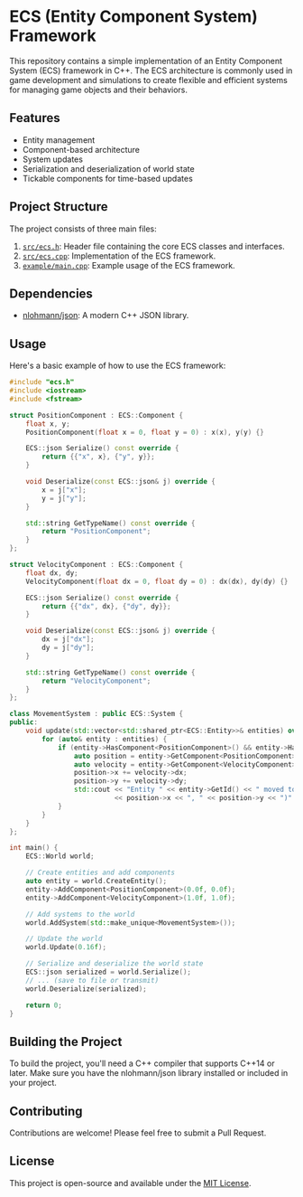 # ECS (Entity Component System) Framework

This repository contains a simple implementation of an Entity Component System (ECS) framework in C++. The ECS architecture is commonly used in game development and simulations to create flexible and efficient systems for managing game objects and their behaviors.

## Features

- Entity management
- Component-based architecture
- System updates
- Serialization and deserialization of world state
- Tickable components for time-based updates

## Project Structure

The project consists of three main files:

1. [`src/ecs.h`](https://github.com/CitroenGames/ECS/blob/master/src/ECS.h): Header file containing the core ECS classes and interfaces.
2. [`src/ecs.cpp`](https://github.com/CitroenGames/ECS/blob/master/src/ECS.cpp): Implementation of the ECS framework.
3. [`example/main.cpp`](https://github.com/CitroenGames/ECS/blob/master/example/main.cpp): Example usage of the ECS framework.

## Dependencies

- [nlohmann/json](https://github.com/nlohmann/json): A modern C++ JSON library.

## Usage

Here's a basic example of how to use the ECS framework:

```cpp
#include "ecs.h"
#include <iostream>
#include <fstream>

struct PositionComponent : ECS::Component {
    float x, y;
    PositionComponent(float x = 0, float y = 0) : x(x), y(y) {}

    ECS::json Serialize() const override {
        return {{"x", x}, {"y", y}};
    }

    void Deserialize(const ECS::json& j) override {
        x = j["x"];
        y = j["y"];
    }

    std::string GetTypeName() const override {
        return "PositionComponent";
    }
};

struct VelocityComponent : ECS::Component {
    float dx, dy;
    VelocityComponent(float dx = 0, float dy = 0) : dx(dx), dy(dy) {}

    ECS::json Serialize() const override {
        return {{"dx", dx}, {"dy", dy}};
    }

    void Deserialize(const ECS::json& j) override {
        dx = j["dx"];
        dy = j["dy"];
    }

    std::string GetTypeName() const override {
        return "VelocityComponent";
    }
};

class MovementSystem : public ECS::System {
public:
    void update(std::vector<std::shared_ptr<ECS::Entity>>& entities) override {
        for (auto& entity : entities) {
            if (entity->HasComponent<PositionComponent>() && entity->HasComponent<VelocityComponent>()) {
                auto position = entity->GetComponent<PositionComponent>();
                auto velocity = entity->GetComponent<VelocityComponent>();
                position->x += velocity->dx;
                position->y += velocity->dy;
                std::cout << "Entity " << entity->GetId() << " moved to (" 
                          << position->x << ", " << position->y << ")" << std::endl;
            }
        }
    }
};

int main() {
    ECS::World world;

    // Create entities and add components
    auto entity = world.CreateEntity();
    entity->AddComponent<PositionComponent>(0.0f, 0.0f);
    entity->AddComponent<VelocityComponent>(1.0f, 1.0f);

    // Add systems to the world
    world.AddSystem(std::make_unique<MovementSystem>());

    // Update the world
    world.Update(0.16f);

    // Serialize and deserialize the world state
    ECS::json serialized = world.Serialize();
    // ... (save to file or transmit)
    world.Deserialize(serialized);

    return 0;
}
```

## Building the Project

To build the project, you'll need a C++ compiler that supports C++14 or later. Make sure you have the nlohmann/json library installed or included in your project.

## Contributing

Contributions are welcome! Please feel free to submit a Pull Request.

## License

This project is open-source and available under the [MIT License](LICENSE).
